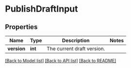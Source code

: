 # PublishDraftInput

## Properties
Name | Type | Description | Notes
------------ | ------------- | ------------- | -------------
**version** | **int** | The current draft version. | 

[[Back to Model list]](../README.md#documentation-for-models) [[Back to API list]](../README.md#documentation-for-api-endpoints) [[Back to README]](../README.md)


